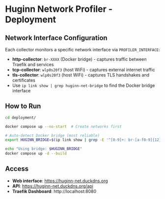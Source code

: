 # Huginn Network Profiler - Deployment

## Network Interface Configuration

Each collector monitors a specific network interface via `PROFILER_INTERFACE`:
- **http-collector**: `br-XXXX` (Docker bridge) - captures traffic between Traefik and services
- **tcp-collector**: `wlp0s20f3` (host WiFi) - captures external internet traffic
- **tls-collector**: `wlp0s20f3` (host WiFi) - captures TLS handshakes and certificates
- Use `ip link show | grep huginn-net-bridge` to find the Docker bridge interface

## How to Run

```bash
cd deployment/

docker compose up --no-start  # Create networks first

# Auto-detect Docker bridge (most reliable)
export HUGINN_BRIDGE=$(ip link show | grep -E '^[0-9]+: br-[a-f0-9]{12}:' | tail -1 | cut -d: -f2 | awk '{print $1}')

echo "Using bridge: $HUGINN_BRIDGE"
docker compose up -d --build
```

## Access

- **Web interface**: https://huginn-net.duckdns.org
- **API**: https://huginn-net.duckdns.org/api
- **Traefik Dashboard**: http://localhost:8080
